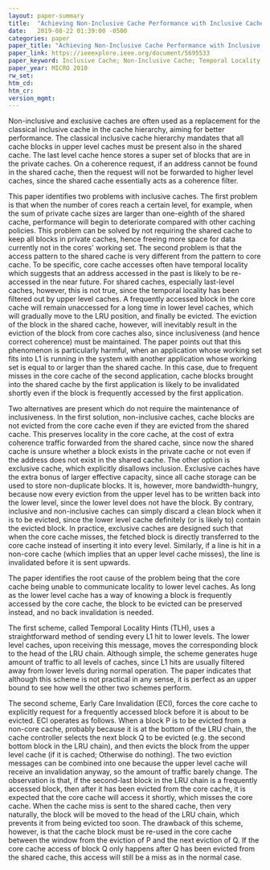 ```yaml
---
layout: paper-summary
title:  "Achieving Non-Inclusive Cache Performance with Inclusive Caches"
date:   2019-08-22 01:39:00 -0500
categories: paper
paper_title: "Achieving Non-Inclusive Cache Performance with Inclusive Caches"
paper_link: https://ieeexplore.ieee.org/document/5695533
paper_keyword: Inclusive Cache; Non-Inclusive Cache; Temporal Locality
paper_year: MICRO 2010
rw_set: 
htm_cd: 
htm_cr: 
version_mgmt: 
---
```


Non-inclusive and exclusive caches are often used as a replacement for the classical inclusive cache in the cache hierarchy,
aiming for better performance. The classical inclusive cache hierarchy mandates that all cache blocks in upper level caches
must be present also in the shared cache. The last level cache hence stores a super set of blocks that are in the private caches.
On a coherence request, if an address cannot be found in the shared cache, then the request will not be forwarded to higher 
level caches, since the shared cache essentially acts as a coherence filter. 

This paper identifies two problems with inclusive caches. The first problem is that when the number of cores reach a certain
level, for example, when the sum of private cache sizes are larger than one-eighth of the shared cache, performance will begin to
deteriorate compared with other caching policies. This problem can be solved by not requiring the shared cache to keep all
blocks in private caches, hence freeing more space for data currently not in the cores' working set. The second problem
is that the access pattern to the shared cache is very different from the pattern to core cache. To be specific, core cache
accesses often have temporal locality which suggests that an address accessed in the past is likely to be re-accessed in the 
near future. For shared caches, especially last-level caches, however, this is not true, since the temporal locality has
been filtered out by upper level caches. A frequently accessed block in the core cache will remain unaccessed for a long 
time in lower level caches, which will gradually move to the LRU position, and finally be evicted. The eviction of the 
block in the shared cache, however, will inevitably result in the eviction of the block from core caches also, since 
inclusiveness (and hence correct coherence) must be maintained. The paper points out that this phenomenon is particularly
harmful, when an application whose working set fits into L1 is running in the system with another application whose working 
set is equal to or larger than the shared cache. In this case, due to frequent misses in the core cache of the second 
application, cache blocks brought into the shared cache by the first application is likely to be invalidated shortly even 
if the block is frequently accessed by the first application.

Two alternatives are present which do not require the maintenance of inclusiveness. In the first solution, non-inclusive
caches, cache blocks are not evicted from the core cache even if they are evicted from the shared cache. This preserves 
locality in the core cache, at the cost of extra coherence traffic forwarded from the shared cache, since now the 
shared cache is unsure whether a block exists in the private cache or not even if the address does not exist in the
shared cache. The other option is exclusive cache, which explicitly disallows inclusion. Exclusive caches have the 
extra bonus of larger effective capacity, since all cache storage can be used to store non-duplicate blocks. It is, however, 
more bandwidth-hungry, because now every eviction from the upper level has to be written back into the lower level,
since the lower level does not have the block. By contrary, inclusive and non-inclusive caches can simply discard a clean
block when it is to be evicted, since the lower level cache definitely (or is likely to) contain the evicted block.
In practice, exclusive caches are designed such that when the core cache misses, the fetched block is directly transferred
to the core cache instead of inserting it into every level. Similarly, if a line is hit in a non-core cache (which 
implies that an upper level cache misses), the line is invalidated before it is sent upwards.

The paper identifies the root cause of the problem being that the core cache being unable to communicate locality to
lower level caches. As long as the lower level cache has a way of knowing a block is frequently accessed by the core
cache, the block to be evicted can be preserved instead, and no back invalidation is needed. 

The first scheme, called Temporal Locality Hints (TLH), uses a straightforward method of sending every L1 hit to 
lower levels. The lower level caches, upon receiving this message, moves the corresponding block to the head of 
the LRU chain. Although simple, the scheme generates huge amount of traffic to all levels of caches, since L1 hits 
are usually filtered away from lower levels during normal operation. The paper indicates that although this scheme is
not practical in any sense, it is perfect as an upper bound to see how well the other two schemes perform.

The second scheme, Early Care Invalidation (ECI), forces the core cache to explicitly request for a frequently accessed 
block before it is about to be evicted. ECI operates as follows. When a block P is to be evicted from a non-core cache, 
probably because it is at the bottom of the LRU chain, the cache controller selects the next block Q to be evicted
(e.g. the second bottom block in the LRU chain), and then evicts the block from the upper level cache (if it is cached;
Otherwise do nothing). The two eviction messages can be combined into one because the upper level cache will receive 
an invalidation anyway, so the amount of traffic barely change. The observation is that, if the second-last block 
in the LRU chain is a frequently accessed block, then after it has been evicted from the core cache, it is expected
that the core cache will access it shortly, which misses the core cache. When the cache miss is sent to the shared
cache, then very naturally, the block will be moved to the head of the LRU chain, which prevents it from being evicted
too soon. The drawback of this scheme, however, is that the cache block must be re-used in the core cache between the 
window from the eviction of P and the next eviction of Q. If the core cache access of block Q only happens after Q has
been evicted from the shared cache, this access will still be a miss as in the normal case.

